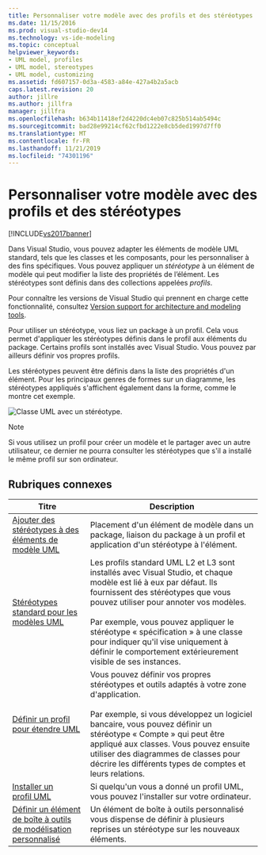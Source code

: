 ```yaml
---
title: Personnaliser votre modèle avec des profils et des stéréotypes | Microsoft Docs
ms.date: 11/15/2016
ms.prod: visual-studio-dev14
ms.technology: vs-ide-modeling
ms.topic: conceptual
helpviewer_keywords:
- UML model, profiles
- UML model, stereotypes
- UML model, customizing
ms.assetid: fd607157-0d3a-4583-a84e-427a4b2a5acb
caps.latest.revision: 20
author: jillre
ms.author: jillfra
manager: jillfra
ms.openlocfilehash: b634b11418ef2d4220dc4eb07c825b514ab5494c
ms.sourcegitcommit: bad28e99214cf62cfbd1222e8cb5ded1997d7ff0
ms.translationtype: MT
ms.contentlocale: fr-FR
ms.lasthandoff: 11/21/2019
ms.locfileid: "74301196"
---
```

# <a name="customize-your-model-with-profiles-and-stereotypes"></a>Personnaliser votre modèle avec des profils et des stéréotypes
[!INCLUDE[vs2017banner](../includes/vs2017banner.md)]

Dans Visual Studio, vous pouvez adapter les éléments de modèle UML standard, tels que les classes et les composants, pour les personnaliser à des fins spécifiques. Vous pouvez appliquer un *stéréotype* à un élément de modèle qui peut modifier la liste des propriétés de l’élément. Les stéréotypes sont définis dans des collections appelées *profils*.

 Pour connaître les versions de Visual Studio qui prennent en charge cette fonctionnalité, consultez [Version support for architecture and modeling tools](../modeling/what-s-new-for-design-in-visual-studio.md#VersionSupport).

 Pour utiliser un stéréotype, vous liez un package à un profil. Cela vous permet d'appliquer les stéréotypes définis dans le profil aux éléments du package. Certains profils sont installés avec Visual Studio. Vous pouvez par ailleurs définir vos propres profils.

 Les stéréotypes peuvent être définis dans la liste des propriétés d'un élément. Pour les principaux genres de formes sur un diagramme, les stéréotypes appliqués s'affichent également dans la forme, comme le montre cet exemple.

 ![Classe UML avec un stéréotype.](../modeling/media/uml-class-stereotype.png "UML_class_stereotype")

> [!NOTE]
> Si vous utilisez un profil pour créer un modèle et le partager avec un autre utilisateur, ce dernier ne pourra consulter les stéréotypes que s'il a installé le même profil sur son ordinateur.

## <a name="related-topics"></a>Rubriques connexes

|Titre|Description|
|-----------|-----------------|
|[Ajouter des stéréotypes à des éléments de modèle UML](../modeling/add-stereotypes-to-uml-model-elements.md)|Placement d'un élément de modèle dans un package, liaison du package à un profil et application d'un stéréotype à l'élément.|
|[Stéréotypes standard pour les modèles UML](../modeling/standard-stereotypes-for-uml-models.md)|Les profils standard UML L2 et L3 sont installés avec Visual Studio, et chaque modèle est lié à eux par défaut. Ils fournissent des stéréotypes que vous pouvez utiliser pour annoter vos modèles.<br /><br /> Par exemple, vous pouvez appliquer le stéréotype « spécification » à une classe pour indiquer qu'il vise uniquement à définir le comportement extérieurement visible de ses instances.|
|[Définir un profil pour étendre UML](../modeling/define-a-profile-to-extend-uml.md)|Vous pouvez définir vos propres stéréotypes et outils adaptés à votre zone d'application.<br /><br /> Par exemple, si vous développez un logiciel bancaire, vous pouvez définir un stéréotype « Compte » qui peut être appliqué aux classes. Vous pouvez ensuite utiliser des diagrammes de classes pour décrire les différents types de comptes et leurs relations.|
|[Installer un profil UML](../modeling/install-a-uml-profile.md)|Si quelqu'un vous a donné un profil UML, vous pouvez l'installer sur votre ordinateur.|
|[Définir un élément de boîte à outils de modélisation personnalisé](../modeling/define-a-custom-modeling-toolbox-item.md)|Un élément de boîte à outils personnalisé vous dispense de définir à plusieurs reprises un stéréotype sur les nouveaux éléments.|
